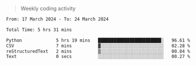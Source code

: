 > Weekly coding activity
<!--START_SECTION:waka-->

```txt
From: 17 March 2024 - To: 24 March 2024

Total Time: 5 hrs 31 mins

Python             5 hrs 19 mins   ████████████████████████░   96.61 %
CSV                7 mins          ▓░░░░░░░░░░░░░░░░░░░░░░░░   02.28 %
reStructuredText   2 mins          ▒░░░░░░░░░░░░░░░░░░░░░░░░   00.84 %
Text               0 secs          ░░░░░░░░░░░░░░░░░░░░░░░░░   00.27 %
```

<!--END_SECTION:waka-->
